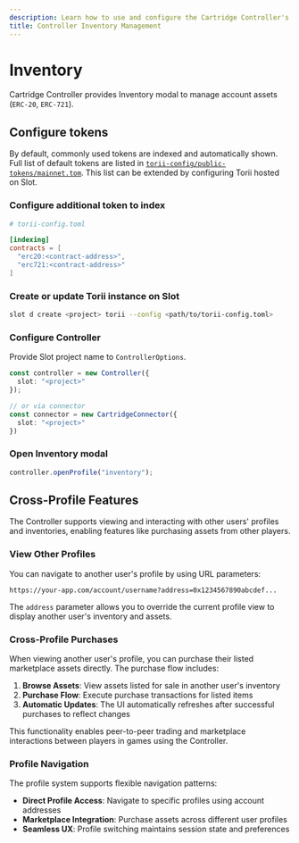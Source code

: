 ```yaml
---
description: Learn how to use and configure the Cartridge Controller's Inventory modal for managing ERC-20 and ERC-721 assets.
title: Controller Inventory Management
---
```


# Inventory 

Cartridge Controller provides Inventory modal to manage account assets (`ERC-20`, `ERC-721`).

## Configure tokens

By default, commonly used tokens are indexed and automatically shown. Full list of default tokens are listed in [`torii-config/public-tokens/mainnet.tom`](https://github.com/cartridge-gg/controller/blob/main/packages/torii-config/public-tokens/mainnet.toml). This list can be extended by configuring Torii hosted on Slot.

### Configure additional token to index

```toml
# torii-config.toml

[indexing]
contracts = [
  "erc20:<contract-address>",
  "erc721:<contract-address>"
]
```

### Create or update Torii instance on Slot

```sh
slot d create <project> torii --config <path/to/torii-config.toml>
```

### Configure Controller

Provide Slot project name to `ControllerOptions`.

```typescript
const controller = new Controller({
  slot: "<project>" 
});

// or via connector
const connector = new CartridgeConnector({
  slot: "<project>" 
})
```

### Open Inventory modal

```typescript
controller.openProfile("inventory");
```

## Cross-Profile Features

The Controller supports viewing and interacting with other users' profiles and inventories, enabling features like purchasing assets from other players.

### View Other Profiles

You can navigate to another user's profile by using URL parameters:

```
https://your-app.com/account/username?address=0x1234567890abcdef...
```

The `address` parameter allows you to override the current profile view to display another user's inventory and assets.

### Cross-Profile Purchases

When viewing another user's profile, you can purchase their listed marketplace assets directly. The purchase flow includes:

1. **Browse Assets**: View assets listed for sale in another user's inventory
2. **Purchase Flow**: Execute purchase transactions for listed items
3. **Automatic Updates**: The UI automatically refreshes after successful purchases to reflect changes

This functionality enables peer-to-peer trading and marketplace interactions between players in games using the Controller.

### Profile Navigation

The profile system supports flexible navigation patterns:

- **Direct Profile Access**: Navigate to specific profiles using account addresses
- **Marketplace Integration**: Purchase assets across different user profiles
- **Seamless UX**: Profile switching maintains session state and preferences
